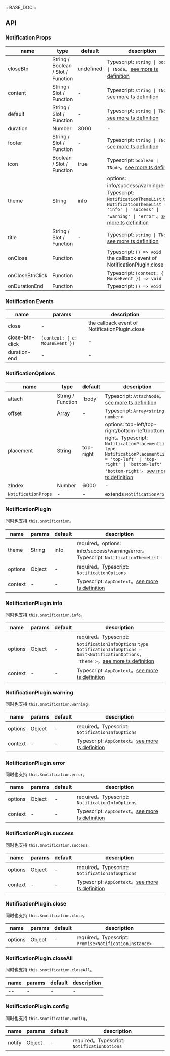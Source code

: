 :: BASE_DOC ::

## API

### Notification Props

name | type | default | description | required
-- | -- | -- | -- | --
closeBtn | String / Boolean / Slot / Function | undefined | Typescript: `string \| boolean \| TNode`。[see more ts definition](https://github.com/Tencent/tdesign-vue-next/blob/develop/packages/components/common.ts) | N
content | String / Slot / Function | - | Typescript: `string \| TNode`。[see more ts definition](https://github.com/Tencent/tdesign-vue-next/blob/develop/packages/components/common.ts) | N
default | String / Slot / Function | - | Typescript: `string \| TNode`。[see more ts definition](https://github.com/Tencent/tdesign-vue-next/blob/develop/packages/components/common.ts) | N
duration | Number | 3000 | \- | N
footer | String / Slot / Function | - | Typescript: `string \| TNode`。[see more ts definition](https://github.com/Tencent/tdesign-vue-next/blob/develop/packages/components/common.ts) | N
icon | Boolean / Slot / Function | true | Typescript: `boolean \| TNode`。[see more ts definition](https://github.com/Tencent/tdesign-vue-next/blob/develop/packages/components/common.ts) | N
theme | String | info | options: info/success/warning/error。Typescript: `NotificationThemeList` `type NotificationThemeList = 'info' \| 'success' \| 'warning' \| 'error'`。[see more ts definition](https://github.com/Tencent/tdesign-vue-next/blob/develop/packages/components/notification/type.ts) | N
title | String / Slot / Function | - | Typescript: `string \| TNode`。[see more ts definition](https://github.com/Tencent/tdesign-vue-next/blob/develop/packages/components/common.ts) | N
onClose | Function |  | Typescript: `() => void`<br/>the callback event of NotificationPlugin.close | N
onCloseBtnClick | Function |  | Typescript: `(context: { e: MouseEvent }) => void`<br/> | N
onDurationEnd | Function |  | Typescript: `() => void`<br/> | N

### Notification Events

name | params | description
-- | -- | --
close | \- | the callback event of NotificationPlugin.close
close-btn-click | `(context: { e: MouseEvent })` | \-
duration-end | \- | \-

### NotificationOptions

name | type | default | description | required
-- | -- | -- | -- | --
attach | String / Function | 'body' | Typescript: `AttachNode`。[see more ts definition](https://github.com/Tencent/tdesign-vue-next/blob/develop/packages/components/common.ts) | N
offset | Array | - | Typescript: `Array<string \| number>` | N
placement | String | top-right | options: top-left/top-right/bottom-left/bottom-right。Typescript: `NotificationPlacementList` `type NotificationPlacementList = 'top-left' \| 'top-right' \| 'bottom-left' \| 'bottom-right'`。[see more ts definition](https://github.com/Tencent/tdesign-vue-next/blob/develop/packages/components/notification/type.ts) | N
zIndex | Number | 6000 | \- | N
`NotificationProps` | \- | - | extends `NotificationProps` | N

### NotificationPlugin

同时也支持 `this.$notification`。

name | params | default | description
-- | -- | -- | --
theme | String | info | required。options: info/success/warning/error。Typescript: `NotificationThemeList`
options | Object | - | required。Typescript: `NotificationOptions`
context | \- | - | Typescript: `AppContext`。[see more ts definition](https://github.com/Tencent/tdesign-vue-next/blob/develop/packages/components/common.ts)

### NotificationPlugin.info

同时也支持 `this.$notification.info`。

name | params | default | description
-- | -- | -- | --
options | Object | - | required。Typescript: `NotificationInfoOptions` `type NotificationInfoOptions = Omit<NotificationOptions, 'theme'>`。[see more ts definition](https://github.com/Tencent/tdesign-vue-next/blob/develop/packages/components/notification/type.ts)
context | \- | - | Typescript: `AppContext`。[see more ts definition](https://github.com/Tencent/tdesign-vue-next/blob/develop/packages/components/common.ts)

### NotificationPlugin.warning

同时也支持 `this.$notification.warning`。

name | params | default | description
-- | -- | -- | --
options | Object | - | required。Typescript: `NotificationInfoOptions`
context | \- | - | Typescript: `AppContext`。[see more ts definition](https://github.com/Tencent/tdesign-vue-next/blob/develop/packages/components/common.ts)

### NotificationPlugin.error

同时也支持 `this.$notification.error`。

name | params | default | description
-- | -- | -- | --
options | Object | - | required。Typescript: `NotificationInfoOptions`
context | \- | - | Typescript: `AppContext`。[see more ts definition](https://github.com/Tencent/tdesign-vue-next/blob/develop/packages/components/common.ts)

### NotificationPlugin.success

同时也支持 `this.$notification.success`。

name | params | default | description
-- | -- | -- | --
options | Object | - | required。Typescript: `NotificationInfoOptions`
context | \- | - | Typescript: `AppContext`。[see more ts definition](https://github.com/Tencent/tdesign-vue-next/blob/develop/packages/components/common.ts)

### NotificationPlugin.close

同时也支持 `this.$notification.close`。

name | params | default | description
-- | -- | -- | --
options | Object | - | required。Typescript: `Promise<NotificationInstance>`

### NotificationPlugin.closeAll

同时也支持 `this.$notification.closeAll`。

name | params | default | description
-- | -- | -- | --
-- | \- | - | \-

### NotificationPlugin.config

同时也支持 `this.$notification.config`。

name | params | default | description
-- | -- | -- | --
notify | Object | - | required。Typescript: `NotificationOptions`
